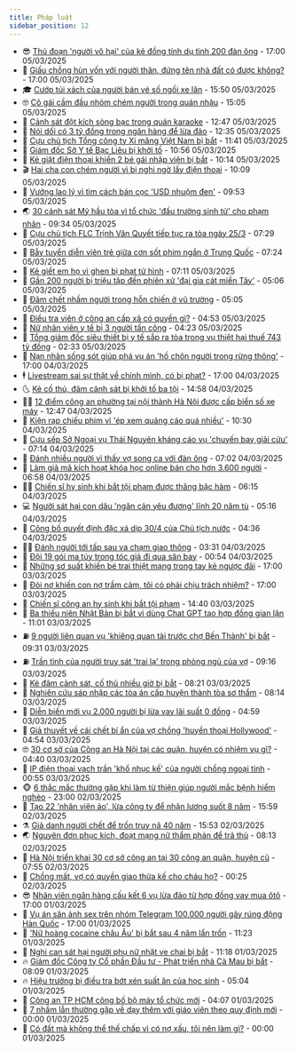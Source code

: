 ```yaml
---
title: Pháp luật
sidebar_position: 12
---
```


<!-- vnexpress-phap-luat:START -->
- 😎 [Thủ đoạn &#39;người vô hại&#39; của kẻ đồng tính dụ tình 200 đàn ông](https://vnexpress.net/thu-doan-dong-vai-nguoi-tot-cua-ke-hiep-dam-200-dan-ong-4857268.html) - 17:00 05/03/2025
- 🥰 [Giấu chồng hùn vốn với người thân, đứng tên nhà đất có được không?](https://vnexpress.net/giau-chong-hun-von-voi-nguoi-than-dung-ten-nha-dat-co-duoc-khong-4856662.html) - 17:00 05/03/2025
- 🎓 [Cướp túi xách của người bán vé số ngồi xe lăn](https://vnexpress.net/cuop-tui-xach-cua-nguoi-ban-ve-so-ngoi-xe-lan-4857320.html) - 15:50 05/03/2025
- 🤓 [Cô gái cầm đầu nhóm chém người trong quán nhậu](https://vnexpress.net/co-gai-cam-dau-nhom-chem-nguoi-trong-quan-nhau-4857312.html) - 15:05 05/03/2025
- 🎊 [Cảnh sát đột kích sòng bạc trong quán karaoke](https://vnexpress.net/canh-sat-dot-kich-song-bac-trong-quan-karaoke-4857285.html) - 12:47 05/03/2025
- 🙉 [Nói dối có 3 tỷ đồng trong ngân hàng để lừa đảo](https://vnexpress.net/noi-doi-co-3-ty-dong-trong-ngan-hang-de-lua-dao-4857276.html) - 12:35 05/03/2025
- 🤡 [Cựu chủ tịch Tổng công ty Xi măng Việt Nam bị bắt](https://vnexpress.net/cuu-chu-tich-tong-cong-ty-xi-mang-viet-nam-bi-bat-4857277.html) - 11:41 05/03/2025
- 🗽 [Giám đốc Sở Y tế Bạc Liêu bị khởi tố](https://vnexpress.net/giam-doc-so-y-te-bac-lieu-bi-khoi-to-4857267.html) - 10:56 05/03/2025
- 🌋 [Kẻ giật điện thoại khiến 2 bé gái nhập viện bị bắt](https://vnexpress.net/dao-chich-giat-dien-thoai-khien-hai-be-gai-bi-thuong-4857235.html) - 10:14 05/03/2025
- 🎬 [Hai cha con chém người vì bị nghi ngờ lấy điện thoại](https://vnexpress.net/hai-cha-con-chem-nguoi-vi-bi-nghi-ngo-lay-dien-thoai-4857233.html) - 10:09 05/03/2025
- 💯 [Vướng lao lý vì tìm cách bán cọc &#39;USD nhuộm đen&#39;](https://vnexpress.net/vuong-lao-ly-vi-tim-cach-ban-coc-usd-nhuom-den-4857190.html) - 09:53 05/03/2025
- 🌏 [30 cảnh sát Mỹ hầu tòa vì tổ chức &#39;đấu trường sinh tử&#39; cho phạm nhân](https://vnexpress.net/30-canh-sat-my-hau-toa-vi-to-chuc-dau-truong-sinh-tu-cho-pham-nhan-4857132.html) - 09:34 05/03/2025
- 🌊 [Cựu chủ tịch FLC Trịnh Văn Quyết tiếp tục ra tòa ngày 25/3](https://vnexpress.net/cuu-chu-tich-flc-trinh-van-quyet-tiep-tuc-ra-toa-ngay-25-3-4857107.html) - 07:29 05/03/2025
- 💂 [Bẫy tuyển diễn viên trẻ giữa cơn sốt phim ngắn ở Trung Quốc](https://vnexpress.net/bay-tuyen-dien-vien-tre-giua-con-sot-phim-ngan-o-trung-quoc-4857091.html) - 07:24 05/03/2025
- 🎡 [Kẻ giết em họ vì ghen bị phạt tử hình](https://vnexpress.net/ke-giet-em-ho-vi-ghen-bi-phat-tu-hinh-4857088.html) - 07:11 05/03/2025
- 🫶 [Gần 200 người bị triệu tập đến phiên xử &#39;đại gia cát miền Tây&#39;](https://vnexpress.net/gan-200-nguoi-bi-trieu-tap-den-phien-xu-dai-gia-cat-mien-tay-4857053.html) - 05:06 05/03/2025
- 🐲 [Đâm chết nhầm người trong hỗn chiến ở vũ trường](https://vnexpress.net/dam-chet-nham-nguoi-trong-hon-chien-o-vu-truong-4857078.html) - 05:05 05/03/2025
- 🚀 [Điều tra viên ở công an cấp xã có quyền gì?](https://vnexpress.net/dieu-tra-vien-o-cong-an-cap-xa-co-quyen-han-gi-4857045.html) - 04:53 05/03/2025
- 🎊 [Nữ nhân viên y tế bị 3 người tấn công](https://vnexpress.net/nu-nhan-vien-y-te-bi-3-nguoi-tan-cong-4856639.html) - 04:23 05/03/2025
- 🤗 [Tổng giám đốc siêu thiết bị y tế sắp ra tòa trong vụ thiệt hại thuế 743 tỷ đồng](https://vnexpress.net/tong-giam-doc-sieu-thiet-bi-y-te-sap-ra-toa-trong-vu-thiet-hai-thue-743-ty-dong-4856945.html) - 02:33 05/03/2025
- 🗽 [Nạn nhân sống sót giúp phá vụ án &#39;hố chôn người trong rừng thông&#39;](https://vnexpress.net/nan-nhan-song-sot-giup-pha-vu-an-ho-chon-nguoi-trong-rung-thong-4856784.html) - 17:00 04/03/2025
- 🕴 [Livestream sai sự thật về chính mình, có bị phạt?](https://vnexpress.net/livestream-sai-su-that-ve-chinh-minh-co-bi-phat-4856328.html) - 17:00 04/03/2025
- 🌜 [Kẻ cố thủ, đâm cảnh sát bị khởi tố ba tội](https://vnexpress.net/ke-co-thu-dam-canh-sat-bi-khoi-to-ba-toi-4856844.html) - 14:58 04/03/2025
- 🧑‍🏫 [12 điểm công an phường tại nội thành Hà Nội được cấp biển số xe máy](https://vnexpress.net/12-cong-an-phuong-tai-noi-thanh-ha-noi-duoc-cap-bien-so-xe-may-4856791.html) - 12:47 04/03/2025
- 🦩 [Kiện rạp chiếu phim vì &#39;ép xem quảng cáo quá nhiều&#39;](https://vnexpress.net/kien-rap-chieu-phim-vi-ep-xem-quang-cao-qua-nhieu-4856732.html) - 10:30 04/03/2025
- 💼 [Cựu sếp Sở Ngoại vụ Thái Nguyên kháng cáo vụ &#39;chuyến bay giải cứu&#39;](https://vnexpress.net/cuu-sep-so-ngoai-vu-thai-nguyen-khang-cao-vu-chuyen-bay-giai-cuu-4856644.html) - 07:14 04/03/2025
- 💫 [Đánh nhiều người vì thấy vợ song ca với đàn ông](https://vnexpress.net/danh-nhieu-nguoi-vi-thay-vo-song-ca-voi-dan-ong-4856626.html) - 07:02 04/03/2025
- 🦅 [Làm giả mã kích hoạt khóa học online bán cho hơn 3.600 người](https://vnexpress.net/lam-gia-ma-kich-hoat-khoa-hoc-online-ban-cho-hon-3-600-nguoi-4856568.html) - 06:58 04/03/2025
- 🧑‍💻 [Chiến sĩ hy sinh khi bắt tội phạm được thăng bậc hàm](https://vnexpress.net/chien-si-hy-sinh-khi-bat-toi-pham-duoc-thang-bac-ham-4856613.html) - 06:15 04/03/2025
- 💻 [Người sát hại con dâu &#39;ngăn cản yêu đương&#39; lĩnh 20 năm tù](https://vnexpress.net/nguoi-sat-hai-con-dau-ngan-can-yeu-duong-linh-20-nam-tu-4856585.html) - 05:16 04/03/2025
- 🤠 [Công bố quyết định đặc xá dịp 30/4 của Chủ tịch nước](https://vnexpress.net/cong-bo-quyet-dinh-dac-xa-dip-30-4-cua-chu-tich-nuoc-4856528.html) - 04:36 04/03/2025
- 🧑‍🏫 [Đánh người tới tấp sau va chạm giao thông](https://vnexpress.net/danh-nguoi-toi-tap-sau-va-cham-giao-thong-4856513.html) - 03:31 04/03/2025
- 🌈 [Đội 19 gói ma túy trong tóc giả đi qua sân bay](https://vnexpress.net/doi-19-goi-ma-tuy-trong-toc-gia-di-qua-san-bay-4856371.html) - 00:54 04/03/2025
- 🌮 [Những sơ suất khiến bé trai thiệt mạng trong tay kẻ ngược đãi](https://vnexpress.net/nhung-so-suat-day-be-trai-5-tuoi-vao-tay-ke-nguoc-dai-4856325.html) - 17:00 03/03/2025
- 🐲 [Đòi nợ khiến con nợ trầm cảm, tôi có phải chịu trách nhiệm?](https://vnexpress.net/doi-no-khien-con-no-tram-cam-toi-co-phai-chiu-trach-nhiem-4855047.html) - 17:00 03/03/2025
- 🧰 [Chiến sĩ công an hy sinh khi bắt tội phạm](https://vnexpress.net/chien-si-cong-an-hy-sinh-khi-bat-toi-pham-4856362.html) - 14:40 03/03/2025
- 💄 [Ba thiếu niên Nhật Bản bị bắt vì dùng Chat GPT tạo hợp đồng gian lận](https://vnexpress.net/ba-thieu-nien-nhat-ban-bi-bat-vi-dung-chat-gpt-tao-hop-dong-gian-lan-4856308.html) - 11:01 03/03/2025
- ⛽️ [9 người liên quan vụ &#39;khiêng quan tài trước chợ Bến Thành&#39; bị bắt](https://vnexpress.net/9-nguoi-lien-quan-vu-khieng-quan-tai-truoc-cho-ben-thanh-bi-bat-4856267.html) - 09:31 03/03/2025
- ⛽️ [Trần tình của người truy sát &#39;trai lạ&#39; trong phòng ngủ của vợ](https://vnexpress.net/tran-tinh-cua-nguoi-truy-sat-trai-la-trong-phong-ngu-cua-vo-4856183.html) - 09:16 03/03/2025
- 💂 [Kẻ đâm cảnh sát, cố thủ nhiều giờ bị bắt](https://vnexpress.net/ke-dam-canh-sat-co-thu-nhieu-gio-bi-bat-4856218.html) - 08:21 03/03/2025
- 🤔 [Nghiên cứu sáp nhập các tòa án cấp huyện thành tòa sơ thẩm](https://vnexpress.net/nghien-cuu-sap-nhap-cac-tand-cap-huyen-thanh-toa-so-tham-4856196.html) - 08:14 03/03/2025
- 🧐 [Diễn biến mới vụ 2.000 người bị lừa vay lãi suất 0 đồng](https://vnexpress.net/dien-bien-moi-vu-2-000-nguoi-bi-lua-vay-lai-suat-0-dong-4856138.html) - 04:59 03/03/2025
- 🎃 [Giả thuyết về cái chết bí ẩn của vợ chồng &#39;huyền thoại Hollywood&#39;](https://vnexpress.net/gia-thuyet-ve-cai-chet-bi-an-cua-vo-chong-huyen-thoai-hollywood-4856132.html) - 04:54 03/03/2025
- 🤓 [30 cơ sở của Công an Hà Nội tại các quận, huyện có nhiệm vụ gì?](https://vnexpress.net/30-co-so-cua-cong-an-ha-noi-tai-cac-quan-huyen-co-nhiem-vu-gi-4856119.html) - 04:40 03/03/2025
- 💃 [IP điện thoại vạch trần &#39;khổ nhục kế&#39; của người chồng ngoại tình](https://vnexpress.net/ip-dien-thoai-vach-tran-kho-nhuc-ke-cua-nguoi-chong-ngoai-tinh-4855909.html) - 00:55 03/03/2025
- 🐵 [6 thắc mắc thường gặp khi làm từ thiện giúp người mắc bệnh hiểm nghèo](https://vnexpress.net/6-thac-mac-thuong-gap-khi-lam-tu-thien-giup-nguoi-mac-benh-hiem-ngheo-4855494.html) - 23:00 02/03/2025
- 🤖 [Tạo 22 &#39;nhân viên ảo&#39;, lừa công ty để nhận lương suốt 8 năm](https://vnexpress.net/tao-22-nhan-vien-ao-lua-cong-ty-de-nhan-luong-suot-8-nam-4855872.html) - 15:59 02/03/2025
- ⚗️ [Giả danh người chết để trốn truy nã 40 năm](https://vnexpress.net/gia-danh-nguoi-chet-de-tron-truy-na-40-nam-4855864.html) - 15:53 02/03/2025
- 🌏 [Nguyên đơn phục kích, đoạt mạng nữ thẩm phán để trả thù](https://vnexpress.net/nguyen-don-phuc-kich-doat-mang-nu-tham-phan-de-tra-thu-4855826.html) - 08:13 02/03/2025
- 🦆 [Hà Nội triển khai 30 cơ sở công an tại 30 công an quận, huyện cũ](https://vnexpress.net/ha-noi-trien-khai-30-co-so-cong-an-tai-30-cong-an-quan-huyen-cu-4855823.html) - 07:55 02/03/2025
- 🐎 [Chồng mất, vợ có quyền giao thừa kế cho cháu họ?](https://vnexpress.net/cha-mat-me-co-quyen-de-lai-thua-ke-can-nha-cho-chau-ruot-khong-4853858.html) - 00:25 02/03/2025
- 😎 [Nhân viên ngân hàng cấu kết 6 vụ lừa đảo từ hợp đồng vay mua ôtô](https://vnexpress.net/nhan-vien-ngan-hang-cau-ket-6-vu-lua-dao-tu-hop-dong-vay-mua-oto-4855185.html) - 17:00 01/03/2025
- 💪 [Vụ án săn ảnh sex trên nhóm Telegram 100.000 người gây rúng động Hàn Quốc](https://vnexpress.net/vu-an-san-anh-sex-tren-nhom-telegram-100-000-nguoi-gay-rung-dong-han-quoc-4855095.html) - 17:00 01/03/2025
- 🤡 [&#39;Nữ hoàng cocaine châu Âu&#39; bị bắt sau 4 năm lẩn trốn](https://vnexpress.net/nu-hoang-cocaine-chau-au-bi-bat-sau-4-nam-lan-tron-4855649.html) - 11:23 01/03/2025
- 🌁 [Nghi can sát hại người phụ nữ nhặt ve chai bị bắt](https://vnexpress.net/nghi-can-sat-hai-nguoi-phu-nu-nhat-ve-chai-bi-bat-4855645.html) - 11:18 01/03/2025
- 🔥 [Giám đốc Công ty Cổ phần Đầu tư - Phát triển nhà Cà Mau bị bắt](https://vnexpress.net/giam-doc-cong-ty-co-phan-dau-tu-phat-trien-nha-ca-mau-bi-bat-4855615.html) - 08:09 01/03/2025
- 🔥 [Hiệu trưởng bị điều tra bớt xén suất ăn của học sinh](https://vnexpress.net/hieu-truong-bi-dieu-tra-bot-xen-suat-an-cua-hoc-sinh-4855539.html) - 05:04 01/03/2025
- 👺 [Công an TP HCM công bố bộ máy tổ chức mới](https://vnexpress.net/cong-an-tp-hcm-cong-bo-bo-may-to-chuc-moi-4855512.html) - 04:07 01/03/2025
- 🎊 [7 nhầm lẫn thường gặp về dạy thêm với giáo viên theo quy định mới](https://vnexpress.net/7-nham-lan-thuong-gap-ve-day-them-theo-thong-tu-29-2024-cua-bo-giao-duc-4855333.html) - 00:00 01/03/2025
- 🎊 [Có đất mà không thể thế chấp vì có nợ xấu, tôi nên làm gì?](https://vnexpress.net/co-dat-ma-khong-the-the-chap-vi-co-no-xau-toi-nen-lam-gi-4855066.html) - 00:00 01/03/2025<!-- vnexpress-phap-luat:END -->
